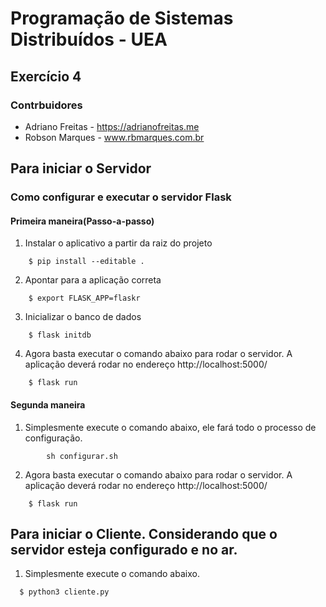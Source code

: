 # Programação de Sistemas Distribuídos - UEA
## Exercício 4
### Contrbuidores
- Adriano Freitas - https://adrianofreitas.me
- Robson Marques - www.rbmarques.com.br

## Para iniciar o Servidor
### Como configurar e executar o servidor Flask
#### Primeira maneira(Passo-a-passo)
1. Instalar o aplicativo a partir da raiz do projeto
```shell
	$ pip install --editable .
```
2. Apontar para a aplicação correta
```shell
	$ export FLASK_APP=flaskr
```

3. Inicializar o banco de dados
```shell
	$ flask initdb
```

4. Agora basta executar o comando abaixo para rodar o servidor. A aplicação deverá rodar no endereço  http://localhost:5000/
```shell
	$ flask run
```

#### Segunda maneira
1. Simplesmente execute o comando abaixo, ele fará todo o processo de configuração.
```shell
        sh configurar.sh
```
2. Agora basta executar o comando abaixo para rodar o servidor. A aplicação deverá rodar no endereço  http://localhost:5000/
```shell
	$ flask run
```

## Para iniciar o Cliente. Considerando que o servidor esteja configurado e no ar.
1. Simplesmente execute o comando abaixo.
```shell
  $ python3 cliente.py
```
